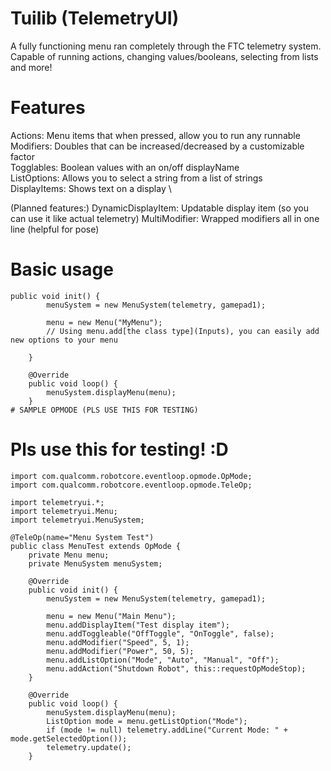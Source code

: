 # Tuilib (TelemetryUI)
A fully functioning menu ran completely through the FTC telemetry system. Capable of running actions, changing values/booleans, selecting from lists and more!

# Features
Actions: Menu items that when pressed, allow you to run any runnable \
Modifiers: Doubles that can be increased/decreased by a customizable factor \
Togglables: Boolean values with an on/off displayName \
ListOptions: Allows you to select a string from a list of strings \
DisplayItems: Shows text on a display \

(Planned features:)
DynamicDisplayItem: Updatable display item (so you can use it like actual telemetry)
MultiModifier: Wrapped modifiers all in one line (helpful for pose)

# Basic usage
```
public void init() {
        menuSystem = new MenuSystem(telemetry, gamepad1);

        menu = new Menu("MyMenu");
        // Using menu.add[the class type](Inputs), you can easily add new options to your menu
        
    }

    @Override
    public void loop() {
        menuSystem.displayMenu(menu);
    }
# SAMPLE OPMODE (PLS USE THIS FOR TESTING)

```
# Pls use this for testing! :D
```
import com.qualcomm.robotcore.eventloop.opmode.OpMode;
import com.qualcomm.robotcore.eventloop.opmode.TeleOp;

import telemetryui.*;
import telemetryui.Menu;
import telemetryui.MenuSystem;

@TeleOp(name="Menu System Test")
public class MenuTest extends OpMode {
    private Menu menu;
    private MenuSystem menuSystem;

    @Override
    public void init() {
        menuSystem = new MenuSystem(telemetry, gamepad1);

        menu = new Menu("Main Menu");
        menu.addDisplayItem("Test display item");
        menu.addToggleable("OffToggle", "OnToggle", false);
        menu.addModifier("Speed", 5, 1);
        menu.addModifier("Power", 50, 5);
        menu.addListOption("Mode", "Auto", "Manual", "Off");
        menu.addAction("Shutdown Robot", this::requestOpModeStop);
    }

    @Override
    public void loop() {
        menuSystem.displayMenu(menu);
        ListOption mode = menu.getListOption("Mode");
        if (mode != null) telemetry.addLine("Current Mode: " + mode.getSelectedOption());
        telemetry.update();
    }
```
